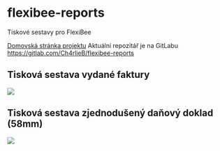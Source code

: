# flexibee-reports
Tiskové sestavy pro FlexiBee

<a href="https://charlieblog.eu/clanek-modre-tiskopisy-pro-abra-flexibee">Domovská stránka projektu</a>
Aktuální repozitář je na GitLabu https://gitlab.com/Ch4rlieB/flexibee-reports

<h2>Tisková sestava vydané faktury</h2>
<img src="https://charlieblog.eu/clanky/flexibee_blue_tiskopisy/faktura-blue-cz.png" />

<h2>Tisková sestava zjednodušený daňový doklad (58mm)</h2>
<img src="https://charlieblog.eu/clanky/flexibee_blue_tiskopisy/prodejka-blue-cz.png" />
